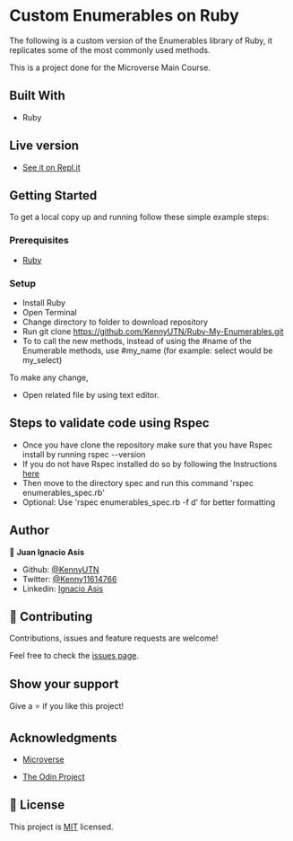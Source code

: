 
# Custom Enumerables on Ruby

The following is a custom version of the Enumerables library of Ruby, it replicates some of the most commonly used methods.

This is a project done for the Microverse Main Course.

## Built With

- Ruby

## Live version

- [See it on Repl.it](https://repl.it/@IgnacioAsis/SomeCoolCode)

## Getting Started

To get a local copy up and running follow these simple example steps:

### Prerequisites

- [Ruby](https://ruby-doc.org/downloads/)

### Setup
- Install Ruby
- Open Terminal
- Change directory to folder to download repository
- Run git clone https://github.com/KennyUTN/Ruby-My-Enumerables.git
- To to call the new methods, instead of using the #name of the Enumerable methods, use #my_name (for example: select would be my_select)

To make any change,

- Open related file by using text editor.

## Steps to validate code using Rspec
- Once you have clone the repository make sure that you have Rspec install by running rspec --version
- If you do not have Rspec installed do so by following the Instructions [here](https://medium.com/@amliving/my-rails-rspec-set-up-6451269847f9)
- Then move to the directory spec and run this command 'rspec enumerables_spec.rb'
- Optional: Use 'rspec enumerables_spec.rb -f d' for better formatting

## Author
👤 **Juan Ignacio Asis**

- Github: [@KennyUTN](https://github.com/KennyUTN)
- Twitter: [@Kenny11614766](https://twitter.com/Kenny11614766)
- Linkedin: [Ignacio Asis](https://www.linkedin.com/in/ignacio-asis-b8214b183/)

## 🤝 Contributing

Contributions, issues and feature requests are welcome!

Feel free to check the [issues page](issues/).

## Show your support

Give a ⭐️ if you like this project!

## Acknowledgments

- [Microverse](https://www.microverse.org/)

- [The Odin Project](https:/www.theodinproject.com/)

## 📝 License

This project is [MIT](lic.url) licensed.
